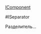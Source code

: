 ﻿---
Title: Компонент ISeparator
Keywords: ISeparator, Separator
Link: .Cmd2.ISeparator
---

[IComponent](topic:.Custom.ComClasses.IComponent)

#ISeparator

Разделитель...